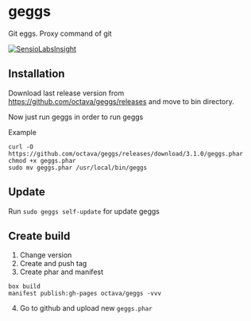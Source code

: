 # geggs
Git eggs. Proxy command of git

[![SensioLabsInsight](https://insight.sensiolabs.com/projects/8ca9cd4a-6298-446f-b1c5-6081115c3fc4/big.png)](https://insight.sensiolabs.com/projects/8ca9cd4a-6298-446f-b1c5-6081115c3fc4)

## Installation

Download last release version from https://github.com/octava/geggs/releases and move to bin directory.

Now just run geggs in order to run geggs

Example
```
curl -O https://github.com/octava/geggs/releases/download/3.1.0/geggs.phar
chmod +x geggs.phar
sudo mv geggs.phar /usr/local/bin/geggs
```

## Update

Run `sudo geggs self-update` for update geggs

## Create build

1. Change version
2. Create and push tag
3. Create phar and manifest 
```
box build
manifest publish:gh-pages octava/geggs -vvv
```
4. Go to github and upload new `geggs.phar`

